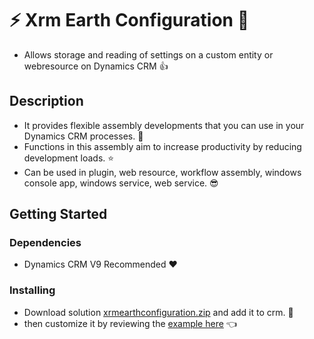 # :zap: Xrm Earth Configuration :floppy_disk:

* Allows storage and reading of settings on a custom entity or webresource on Dynamics CRM :+1:

## Description

* It provides flexible assembly developments that you can use in your Dynamics CRM processes. :running:
* Functions in this assembly aim to increase productivity by reducing development loads. :star:
* Can be used in plugin, web resource, workflow assembly, windows console app, windows service, web service. :sunglasses:

## Getting Started

### Dependencies

* Dynamics CRM V9 Recommended :heart:

### Installing

* Download solution [xrmearthconfiguration.zip](https://drive.google.com/file/d/15qsMUHVJVnXOLZMjDh6OPYELNoA1nBp-/view?usp=sharing) and add it to crm. :floppy_disk:
* then customize it by reviewing the [example here](https://drive.google.com/drive/u/0/folders/1xh3dk_v_jM0k8dj8WV9KOjPhpjL60Qmq) :point_left:
